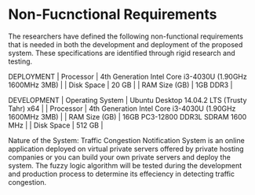 # Non-Fucnctional Requirements

The researchers have defined the following non-functional requirements
that is needed in both the development and deployment of the proposed
system. These specifications are identified through rigid research and
testing.

DEPLOYMENT
| Processor     | 4th Generation Intel Core i3-4030U (1.90GHz 1600MHz 3MB) |
| Disk Space    | 20 GB                                                    |
| RAM Size (GB) | 1GB DDR3                                                 |

DEVELOPMENT
| Operating System | Ubuntu Desktop 14.04.2 LTS (Trusty Tahr) x64             |
| Processor        | 4th Generation Intel Core i3-4030U (1.90GHz 1600MHz 3MB) |
| RAM Size (GB)    | 16GB PC3-12800 DDR3L SDRAM 1600 MHz                      |
| Disk Space       | 512 GB                                                   |

Nature of the System:
Traffic Congestion Notification System is an online application
deployed on virtual private servers offered by private hosting
companies or you can build your own private servers and deploy
the system. The fuzzy logic algorithm will be tested during the
development and production process to determine its effeciency
in detecting traffic congestion.